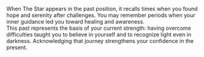 When The Star appears in the past position, it recalls times when you found hope and serenity after challenges. You may remember periods when your inner guidance led you toward healing and awareness.  
This past represents the basis of your current strength: having overcome difficulties taught you to believe in yourself and to recognize light even in darkness. Acknowledging that journey strengthens your confidence in the present.
